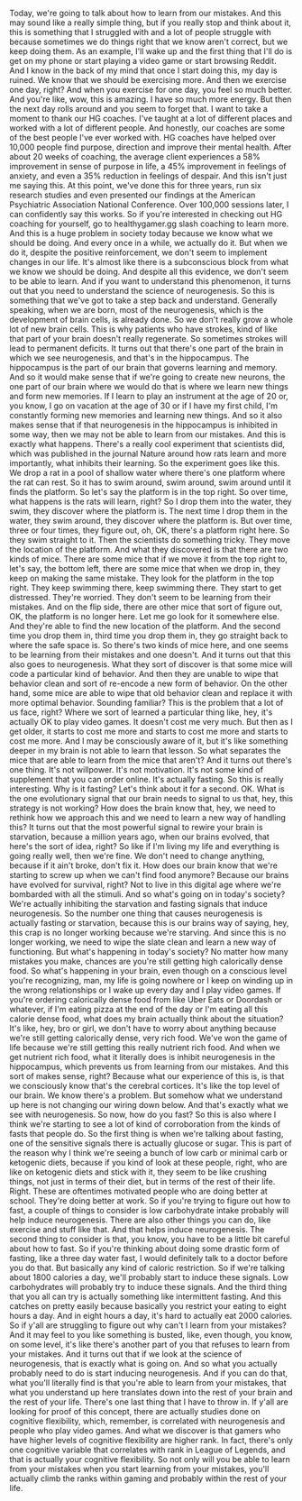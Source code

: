  Today, we're going to talk about how to learn from our mistakes. And this may sound like a really simple thing, but if you really stop and think about it, this is something that I struggled with and a lot of people struggle with because sometimes we do things right that we know aren't correct, but we keep doing them. As an example, I'll wake up and the first thing that I'll do is get on my phone or start playing a video game or start browsing Reddit. And I know in the back of my mind that once I start doing this, my day is ruined. We know that we should be exercising more. And then we exercise one day, right? And when you exercise for one day, you feel so much better. And you're like, wow, this is amazing. I have so much more energy. But then the next day rolls around and you seem to forget that. I want to take a moment to thank our HG coaches. I've taught at a lot of different places and worked with a lot of different people. And honestly, our coaches are some of the best people I've ever worked with. HG coaches have helped over 10,000 people find purpose, direction and improve their mental health. After about 20 weeks of coaching, the average client experiences a 58% improvement in sense of purpose in life, a 45% improvement in feelings of anxiety, and even a 35% reduction in feelings of despair. And this isn't just me saying this. At this point, we've done this for three years, run six research studies and even presented our findings at the American Psychiatric Association National Conference. Over 100,000 sessions later, I can confidently say this works. So if you're interested in checking out HG coaching for yourself, go to healthygamer.gg slash coaching to learn more. And this is a huge problem in society today because we know what we should be doing. And every once in a while, we actually do it. But when we do it, despite the positive reinforcement, we don't seem to implement changes in our life. It's almost like there is a subconscious block from what we know we should be doing. And despite all this evidence, we don't seem to be able to learn. And if you want to understand this phenomenon, it turns out that you need to understand the science of neurogenesis. So this is something that we've got to take a step back and understand. Generally speaking, when we are born, most of the neurogenesis, which is the development of brain cells, is already done. So we don't really grow a whole lot of new brain cells. This is why patients who have strokes, kind of like that part of your brain doesn't really regenerate. So sometimes strokes will lead to permanent deficits. It turns out that there's one part of the brain in which we see neurogenesis, and that's in the hippocampus. The hippocampus is the part of our brain that governs learning and memory. And so it would make sense that if we're going to create new neurons, the one part of our brain where we would do that is where we learn new things and form new memories. If I learn to play an instrument at the age of 20 or, you know, I go on vacation at the age of 30 or if I have my first child, I'm constantly forming new memories and learning new things. And so it also makes sense that if that neurogenesis in the hippocampus is inhibited in some way, then we may not be able to learn from our mistakes. And this is exactly what happens. There's a really cool experiment that scientists did, which was published in the journal Nature around how rats learn and more importantly, what inhibits their learning. So the experiment goes like this. We drop a rat in a pool of shallow water where there's one platform where the rat can rest. So it has to swim around, swim around, swim around until it finds the platform. So let's say the platform is in the top right. So over time, what happens is the rats will learn, right? So I drop them into the water, they swim, they discover where the platform is. The next time I drop them in the water, they swim around, they discover where the platform is. But over time, three or four times, they figure out, oh, OK, there's a platform right here. So they swim straight to it. Then the scientists do something tricky. They move the location of the platform. And what they discovered is that there are two kinds of mice. There are some mice that if we move it from the top right to, let's say, the bottom left, there are some mice that when we drop in, they keep on making the same mistake. They look for the platform in the top right. They keep swimming there, keep swimming there. They start to get distressed. They're worried. They don't seem to be learning from their mistakes. And on the flip side, there are other mice that sort of figure out, OK, the platform is no longer here. Let me go look for it somewhere else. And they're able to find the new location of the platform. And the second time you drop them in, third time you drop them in, they go straight back to where the safe space is. So there's two kinds of mice here, and one seems to be learning from their mistakes and one doesn't. And it turns out that this also goes to neurogenesis. What they sort of discover is that some mice will code a particular kind of behavior. And then they are unable to wipe that behavior clean and sort of re-encode a new form of behavior. On the other hand, some mice are able to wipe that old behavior clean and replace it with more optimal behavior. Sounding familiar? This is the problem that a lot of us face, right? Where we sort of learned a particular thing like, hey, it's actually OK to play video games. It doesn't cost me very much. But then as I get older, it starts to cost me more and starts to cost me more and starts to cost me more. And I may be consciously aware of it, but it's like something deeper in my brain is not able to learn that lesson. So what separates the mice that are able to learn from the mice that aren't? And it turns out there's one thing. It's not willpower. It's not motivation. It's not some kind of supplement that you can order online. It's actually fasting. So this is really interesting. Why is it fasting? Let's think about it for a second. OK. What is the one evolutionary signal that our brain needs to signal to us that, hey, this strategy is not working? How does the brain know that, hey, we need to rethink how we approach this and we need to learn a new way of handling this? It turns out that the most powerful signal to rewire your brain is starvation, because a million years ago, when our brains evolved, that here's the sort of idea, right? So like if I'm living my life and everything is going really well, then we're fine. We don't need to change anything, because if it ain't broke, don't fix it. How does our brain know that we're starting to screw up when we can't find food anymore? Because our brains have evolved for survival, right? Not to live in this digital age where we're bombarded with all the stimuli. And so what's going on in today's society? We're actually inhibiting the starvation and fasting signals that induce neurogenesis. So the number one thing that causes neurogenesis is actually fasting or starvation, because this is our brains way of saying, hey, this crap is no longer working because we're starving. And since this is no longer working, we need to wipe the slate clean and learn a new way of functioning. But what's happening in today's society? No matter how many mistakes you make, chances are you're still getting high calorically dense food. So what's happening in your brain, even though on a conscious level you're recognizing, man, my life is going nowhere or I keep on winding up in the wrong relationships or I wake up every day and I play video games. If you're ordering calorically dense food from like Uber Eats or Doordash or whatever, if I'm eating pizza at the end of the day or I'm eating all this calorie dense food, what does my brain actually think about the situation? It's like, hey, bro or girl, we don't have to worry about anything because we're still getting calorically dense, very rich food. We've won the game of life because we're still getting this really nutrient rich food. And when we get nutrient rich food, what it literally does is inhibit neurogenesis in the hippocampus, which prevents us from learning from our mistakes. And this sort of makes sense, right? Because what our experience of this is, is that we consciously know that's the cerebral cortices. It's like the top level of our brain. We know there's a problem. But somehow what we understand up here is not changing our wiring down below. And that's exactly what we see with neurogenesis. So now, how do you fast? So this is also where I think we're starting to see a lot of kind of corroboration from the kinds of fasts that people do. So the first thing is when we're talking about fasting, one of the sensitive signals there is actually glucose or sugar. This is part of the reason why I think we're seeing a bunch of low carb or minimal carb or ketogenic diets, because if you kind of look at these people, right, who are like on ketogenic diets and stick with it, they seem to be like crushing things, not just in terms of their diet, but in terms of the rest of their life. Right. These are oftentimes motivated people who are doing better at school. They're doing better at work. So if you're trying to figure out how to fast, a couple of things to consider is low carbohydrate intake probably will help induce neurogenesis. There are also other things you can do, like exercise and stuff like that. And that helps induce neurogenesis. The second thing to consider is that, you know, you have to be a little bit careful about how to fast. So if you're thinking about doing some drastic form of fasting, like a three day water fast, I would definitely talk to a doctor before you do that. But basically any kind of caloric restriction. So if we're talking about 1800 calories a day, we'll probably start to induce these signals. Low carbohydrates will probably try to induce these signals. And the third thing that you all can try is actually something like intermittent fasting. And this catches on pretty easily because basically you restrict your eating to eight hours a day. And in eight hours a day, it's hard to actually eat 2000 calories. So if y'all are struggling to figure out why can't I learn from your mistakes? And it may feel to you like something is busted, like, even though, you know, on some level, it's like there's another part of you that refuses to learn from your mistakes. And it turns out that if we look at the science of neurogenesis, that is exactly what is going on. And so what you actually probably need to do is start inducing neurogenesis. And if you can do that, what you'll literally find is that you're able to learn from your mistakes, that what you understand up here translates down into the rest of your brain and the rest of your life. There's one last thing that I have to throw in. If y'all are looking for proof of this concept, there are actually studies done on cognitive flexibility, which, remember, is correlated with neurogenesis and people who play video games. And what we discover is that gamers who have higher levels of cognitive flexibility are higher rank. In fact, there's only one cognitive variable that correlates with rank in League of Legends, and that is actually your cognitive flexibility. So not only will you be able to learn from your mistakes when you start learning from your mistakes, you'll actually climb the ranks within gaming and probably within the rest of your life.